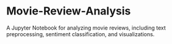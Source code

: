 # Movie-Review-Analysis
A Jupyter Notebook for analyzing movie reviews, including text preprocessing, sentiment classification, and visualizations.
